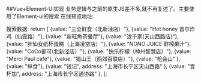 ##Vue+Element-Ui实现
业务逻辑与之前的原生JS差不多,就不再复述了。主要使用了Element-ui的搜索
在线预览地址:


搜索数据:
 return [
{value: "三全鲜食（北新泾店）"},
{value: "Hot honey 首尔炸鸡（仙霞路）"},
{value: "新旺角茶餐厅"},
{value: "泷千家(天山西路店)"},
{value: "胖仙女纸杯蛋糕（上海凌空店）"},
{value: "NONO JUICE  鲜榨果汁"},
{value: "CoCo都可(北新泾店）"},
{value: "快乐柠檬（神州智慧店）"},
{value: "Merci Paul cafe"},
{value: "猫山王（西郊百联店）"},
{value: "枪会山" },
{value: "纵食"},
{value: "钱记", address: "上海市长宁区天山西路" },
{value: "壹杯加", address: "上海市长宁区通协路" },
];